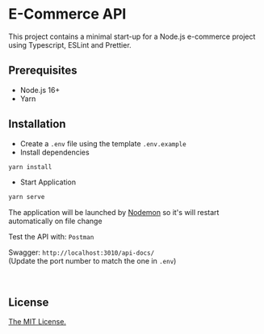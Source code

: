 # E-Commerce API

This project contains a minimal start-up for a Node.js e-commerce project using Typescript, ESLint and Prettier.

## Prerequisites

- Node.js 16+
- Yarn

## Installation
- Create a ```.env``` file using the template ```.env.example```
- Install dependencies

```bash
yarn install
```

- Start Application

```bash
yarn serve
```

The application will be launched by [Nodemon](https://nodemon.com) so it's will restart automatically on file change

Test the API with: `Postman`

Swagger: `http://localhost:3010/api-docs/`  
(Update the port number to match the one in `.env`)

<br/>

## License

[The MIT License.](https://opensource.org/licenses/MIT)
